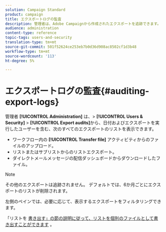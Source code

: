 ```yaml
---
solution: Campaign Standard
product: campaign
title: エクスポートログの監査
description: 管理者は、Adobe Campaignから作成されたエクスポートを追跡できます。
audience: administration
content-type: reference
topic-tags: users-and-security
translation-type: tm+mt
source-git-commit: 501f52624ce253eb7b0d36d908ac8502cf1d3b48
workflow-type: tm+mt
source-wordcount: '113'
ht-degree: 5%

---
```



# エクスポートログの監査{#auditing-export-logs}

管理者 **[!UICONTROL Administration]** は、> **[!UICONTROL Users & Security]** > **[!UICONTROL Export audits]**&#x200B;から、日付およびエクスポートを実行したユーザーを含む、次のすべてのエクスポートのリストを表示できます。

* ワークフロー内の **[!UICONTROL Transfer file]** アクティビティからのファイルのアップロード。
* リストまたはサブリストからのリストエクスポート。
* ダイレクトメールメッセージの配信ダッシュボードからダウンロードしたファイル。

>[!NOTE]
>
>その他のエクスポートは追跡されません。 デフォルトでは、6か月ごとにエクスポートのリストが削除されます。

左側のペインでは、必要に応じて、表示するエクスポートをフィルタリングできます。

「リストを [書き出す」の節の説明に従って、リストを個別のファイルとして書き出すことができます](../../automating/using/exporting-lists.md) 。
